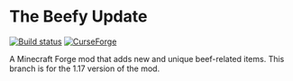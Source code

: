 # The Beefy Update

[![Build status](https://github.com/iCrazyBlaze/TheBeefyUpdate/actions/workflows/build.yml/badge.svg)](https://github.com/iCrazyBlaze/TheBeefyUpdate/actions)
[![CurseForge](http://cf.way2muchnoise.eu/full_509488_downloads.svg)](https://www.curseforge.com/minecraft/mc-mods/the-beefy-update)

A Minecraft Forge mod that adds new and unique beef-related items. This branch is for the 1.17 version of the mod.